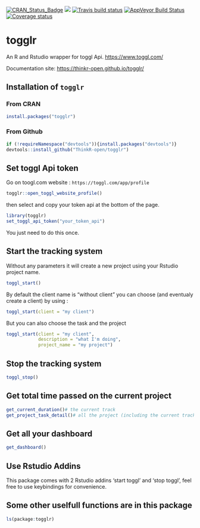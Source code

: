 
<!-- README.md is generated from README.Rmd. Please edit that file -->

[![CRAN\_Status\_Badge](http://www.r-pkg.org/badges/version/togglr)](https://cran.r-project.org/package=togglr)
[![](http://cranlogs.r-pkg.org/badges/togglr)](https://cran.r-project.org/package=togglr)
[![Travis build
status](https://travis-ci.org/ThinkR-open/togglr.svg?branch=master)](https://travis-ci.org/ThinkR-open/togglr)
[![AppVeyor Build
Status](https://ci.appveyor.com/api/projects/status/github/ThinkR-open/togglr?branch=master&svg=true)](https://ci.appveyor.com/project/ThinkR-open/togglr)
[![Coverage
status](https://codecov.io/gh/ThinkR-open/togglr/branch/master/graph/badge.svg)](https://codecov.io/github/ThinkR-open/togglr?branch=master)

# togglr

An R and Rstudio wrapper for toggl Api. <https://www.toggl.com/>

Documentation site: <https://thinkr-open.github.io/togglr/>

## Installation of `togglr`

### From CRAN

``` r
install.packages("togglr")
```

### From Github

``` r
if (!requireNamespace("devtools")){install.packages("devtools")}
devtools::install_github("ThinkR-open/togglr")
```

## Set toggl Api token

Go on toogl.com website : `https://toggl.com/app/profile`

``` r
togglr::open_toggl_website_profile()
```

then select and copy your token api at the bottom of the page.

``` r
library(togglr)
set_toggl_api_token("your_token_api")
```

You just need to do this once.

## Start the tracking system

Without any parameters it will create a new project using your Rstudio
project name.

``` r
toggl_start()
```

By default the client name is “without client” you can choose (and
eventualy create a client) by using :

``` r
toggl_start(client = "my client")
```

But you can also choose the task and the project

``` r
toggl_start(client = "my client",
            description = "what I'm doing",
            project_name = "my project")
```

## Stop the tracking system

``` r
toggl_stop()
```

## Get total time passed on the current project

``` r
get_current_duration()# the current track
get_project_task_detail()# all the project (including the current track)
```

## Get all your dashboard

``` r
get_dashboard()
```

## Use Rstudio Addins

This package comes with 2 Rstudio addins ‘start toggl’ and ‘stop toggl’,
feel free to use keybindings for convenience.

## Some other uselfull functions are in this package

``` r
ls(package:togglr)
```
